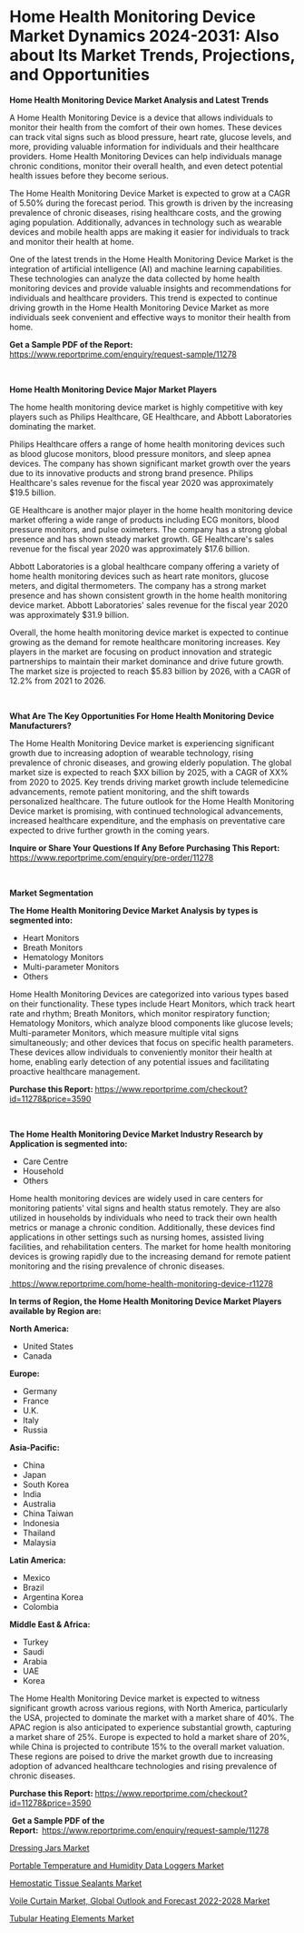 <p><h1>Home Health Monitoring Device Market Dynamics 2024-2031: Also about Its Market Trends, Projections, and Opportunities</h1></p><p><strong>Home Health Monitoring Device Market Analysis and Latest Trends</strong></p>
<p><p>A Home Health Monitoring Device is a device that allows individuals to monitor their health from the comfort of their own homes. These devices can track vital signs such as blood pressure, heart rate, glucose levels, and more, providing valuable information for individuals and their healthcare providers. Home Health Monitoring Devices can help individuals manage chronic conditions, monitor their overall health, and even detect potential health issues before they become serious.</p><p>The Home Health Monitoring Device Market is expected to grow at a CAGR of 5.50% during the forecast period. This growth is driven by the increasing prevalence of chronic diseases, rising healthcare costs, and the growing aging population. Additionally, advances in technology such as wearable devices and mobile health apps are making it easier for individuals to track and monitor their health at home.</p><p>One of the latest trends in the Home Health Monitoring Device Market is the integration of artificial intelligence (AI) and machine learning capabilities. These technologies can analyze the data collected by home health monitoring devices and provide valuable insights and recommendations for individuals and healthcare providers. This trend is expected to continue driving growth in the Home Health Monitoring Device Market as more individuals seek convenient and effective ways to monitor their health from home.</p></p>
<p><strong>Get a Sample PDF of the Report:&nbsp;</strong> <a href="https://www.reportprime.com/enquiry/request-sample/11278">https://www.reportprime.com/enquiry/request-sample/11278</a></p>
<p>&nbsp;</p>
<p><strong>Home Health Monitoring Device Major Market Players</strong></p>
<p><p>The home health monitoring device market is highly competitive with key players such as Philips Healthcare, GE Healthcare, and Abbott Laboratories dominating the market. </p><p>Philips Healthcare offers a range of home health monitoring devices such as blood glucose monitors, blood pressure monitors, and sleep apnea devices. The company has shown significant market growth over the years due to its innovative products and strong brand presence. Philips Healthcare's sales revenue for the fiscal year 2020 was approximately $19.5 billion.</p><p>GE Healthcare is another major player in the home health monitoring device market offering a wide range of products including ECG monitors, blood pressure monitors, and pulse oximeters. The company has a strong global presence and has shown steady market growth. GE Healthcare's sales revenue for the fiscal year 2020 was approximately $17.6 billion.</p><p>Abbott Laboratories is a global healthcare company offering a variety of home health monitoring devices such as heart rate monitors, glucose meters, and digital thermometers. The company has a strong market presence and has shown consistent growth in the home health monitoring device market. Abbott Laboratories' sales revenue for the fiscal year 2020 was approximately $31.9 billion.</p><p>Overall, the home health monitoring device market is expected to continue growing as the demand for remote healthcare monitoring increases. Key players in the market are focusing on product innovation and strategic partnerships to maintain their market dominance and drive future growth. The market size is projected to reach $5.83 billion by 2026, with a CAGR of 12.2% from 2021 to 2026.</p></p>
<p>&nbsp;</p>
<p><strong>What Are The Key Opportunities For Home Health Monitoring Device Manufacturers?</strong></p>
<p><p>The Home Health Monitoring Device market is experiencing significant growth due to increasing adoption of wearable technology, rising prevalence of chronic diseases, and growing elderly population. The global market size is expected to reach $XX billion by 2025, with a CAGR of XX% from 2020 to 2025. Key trends driving market growth include telemedicine advancements, remote patient monitoring, and the shift towards personalized healthcare. The future outlook for the Home Health Monitoring Device market is promising, with continued technological advancements, increased healthcare expenditure, and the emphasis on preventative care expected to drive further growth in the coming years.</p></p>
<p><strong>Inquire or Share Your Questions If Any Before Purchasing This Report:</strong> <a href="https://www.reportprime.com/enquiry/pre-order/11278">https://www.reportprime.com/enquiry/pre-order/11278</a></p>
<p>&nbsp;</p>
<p><strong>Market Segmentation</strong></p>
<p><strong>The Home Health Monitoring Device Market Analysis by types is segmented into:</strong></p>
<p><ul><li>Heart Monitors</li><li>Breath Monitors</li><li>Hematology Monitors</li><li>Multi-parameter Monitors</li><li>Others</li></ul></p>
<p><p>Home Health Monitoring Devices are categorized into various types based on their functionality. These types include Heart Monitors, which track heart rate and rhythm; Breath Monitors, which monitor respiratory function; Hematology Monitors, which analyze blood components like glucose levels; Multi-parameter Monitors, which measure multiple vital signs simultaneously; and other devices that focus on specific health parameters. These devices allow individuals to conveniently monitor their health at home, enabling early detection of any potential issues and facilitating proactive healthcare management.</p></p>
<p><strong>Purchase this Report:&nbsp;</strong><a href="https://www.reportprime.com/checkout?id=11278&price=3590">https://www.reportprime.com/checkout?id=11278&price=3590</a></p>
<p>&nbsp;</p>
<p><strong>The Home Health Monitoring Device Market Industry Research by Application is segmented into:</strong></p>
<p><ul><li>Care Centre</li><li>Household</li><li>Others</li></ul></p>
<p><p>Home health monitoring devices are widely used in care centers for monitoring patients' vital signs and health status remotely. They are also utilized in households by individuals who need to track their own health metrics or manage a chronic condition. Additionally, these devices find applications in other settings such as nursing homes, assisted living facilities, and rehabilitation centers. The market for home health monitoring devices is growing rapidly due to the increasing demand for remote patient monitoring and the rising prevalence of chronic diseases.</p></p>
<p><a href="https://www.reportprime.com/home-health-monitoring-device-r11278">&nbsp;https://www.reportprime.com/home-health-monitoring-device-r11278</a></p>
<p><strong>In terms of Region, the Home Health Monitoring Device Market Players available by Region are:</strong></p>
<p>
    <p> <strong> North America: </strong>
        <ul>
            <li>United States</li>
            <li>Canada</li>
        </ul>
        </p> 
    <p> <strong> Europe: </strong>
        <ul>
            <li>Germany</li>
            <li>France</li>
            <li>U.K.</li>
            <li>Italy</li>
            <li>Russia</li>
        </ul>
        </p> 
    <p> <strong> Asia-Pacific: </strong>
        <ul>
            <li>China</li>
            <li>Japan</li>
            <li>South Korea</li>
            <li>India</li>
            <li>Australia</li>
            <li>China Taiwan</li>
            <li>Indonesia</li>
            <li>Thailand</li>
            <li>Malaysia</li>
        </ul>
        </p> 
    <p> <strong> Latin America: </strong>
        <ul>
            <li>Mexico</li>
            <li>Brazil</li>
            <li>Argentina Korea</li>
            <li>Colombia</li>
        </ul>
        </p> 
    <p> <strong> Middle East & Africa: </strong>
        <ul>
            <li>Turkey</li>
            <li>Saudi</li>
            <li>Arabia</li>
            <li>UAE</li>
            <li>Korea</li>
        </ul>
    </p>
    </p>
<p><p>The Home Health Monitoring Device market is expected to witness significant growth across various regions, with North America, particularly the USA, projected to dominate the market with a market share of 40%. The APAC region is also anticipated to experience substantial growth, capturing a market share of 25%. Europe is expected to hold a market share of 20%, while China is projected to contribute 15% to the overall market valuation. These regions are poised to drive the market growth due to increasing adoption of advanced healthcare technologies and rising prevalence of chronic diseases.</p></p>
<p><strong>Purchase this Report: </strong><a href="https://www.reportprime.com/checkout?id=11278&price=3590">https://www.reportprime.com/checkout?id=11278&price=3590</a></p>
<p>&nbsp;<strong>Get a Sample PDF of the Report:&nbsp;&nbsp;</strong><a href="https://www.reportprime.com/enquiry/request-sample/11278">https://www.reportprime.com/enquiry/request-sample/11278</a></p>
<p><strong></strong></p>
<p><p><a href="https://medium.com/@lauryframi644/dressing-jars-market-a-global-and-regional-analysis-focus-on-region-country-level-analysis-and-3e6cb4231b82">Dressing Jars Market</a></p><p><a href="https://github.com/hzxpgedq27/Market-Research-Report-List-1/blob/main/portable-temperature-and-humidity-data-loggers-market.md">Portable Temperature and Humidity Data Loggers Market</a></p><p><a href="https://medium.com/@v8581137/hemostatic-tissue-sealants-market-outlook-complete-industry-analysis-2024-to-2031-97e96f342a5f">Hemostatic Tissue Sealants Market</a></p><p><a href="https://issuu.com/reportprime-2/docs/voile-curtain-market-global-outlook_d9ae96402b98cf">Voile Curtain Market, Global Outlook and Forecast 2022-2028 Market</a></p><p><a href="https://github.com/mdinislamsheik/Market-Research-Report-List-1/blob/main/tubular-heating-elements-market.md">Tubular Heating Elements Market</a></p></p>